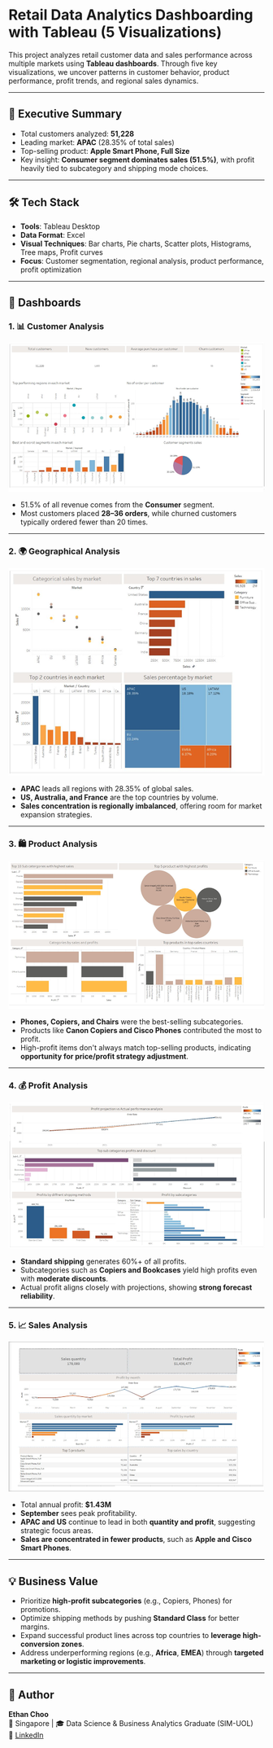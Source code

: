 # Retail Data Analytics Dashboarding with Tableau (5 Visualizations)

This project analyzes retail customer data and sales performance across multiple markets using **Tableau dashboards**. Through five key visualizations, we uncover patterns in customer behavior, product performance, profit trends, and regional sales dynamics.

---

## 🧠 Executive Summary

- Total customers analyzed: **51,228**
- Leading market: **APAC** (28.35% of total sales)
- Top-selling product: **Apple Smart Phone, Full Size**
- Key insight: **Consumer segment dominates sales (51.5%)**, with profit heavily tied to subcategory and shipping mode choices.

---

## 🛠 Tech Stack

- **Tools**: Tableau Desktop
- **Data Format**: Excel
- **Visual Techniques**: Bar charts, Pie charts, Scatter plots, Histograms, Tree maps, Profit curves
- **Focus**: Customer segmentation, regional analysis, product performance, profit optimization

---

## 📁 Dashboards

### 1. 📊 Customer Analysis
![Customer Analysis](results/Customer%20analysis.PNG)

- 51.5% of all revenue comes from the **Consumer** segment.
- Most customers placed **28–36 orders**, while churned customers typically ordered fewer than 20 times.

---

### 2. 🌍 Geographical Analysis
![Geographical Analysis](results/Geographical%20analysis.PNG)

- **APAC** leads all regions with 28.35% of global sales.
- **US, Australia, and France** are the top countries by volume.
- **Sales concentration is regionally imbalanced**, offering room for market expansion strategies.

---

### 3. 🛍 Product Analysis
![Product Analysis](results/Product%20analysis.PNG)

- **Phones, Copiers, and Chairs** were the best-selling subcategories.
- Products like **Canon Copiers and Cisco Phones** contributed the most to profit.
- High-profit items don't always match top-selling products, indicating **opportunity for price/profit strategy adjustment**.

---

### 4. 💰 Profit Analysis
![Profit Analysis](results/Profit%20analysis.PNG)

- **Standard shipping** generates 60%+ of all profits.
- Subcategories such as **Copiers and Bookcases** yield high profits even with **moderate discounts**.
- Actual profit aligns closely with projections, showing **strong forecast reliability**.

---

### 5. 📈 Sales Analysis
![Sales Analysis](results/Sales%20analysis.PNG)

- Total annual profit: **$1.43M**
- **September** sees peak profitability.
- **APAC and US** continue to lead in both **quantity and profit**, suggesting strategic focus areas.
- **Sales are concentrated in fewer products**, such as **Apple and Cisco Smart Phones**.

---

## 💡 Business Value

- Prioritize **high-profit subcategories** (e.g., Copiers, Phones) for promotions.
- Optimize shipping methods by pushing **Standard Class** for better margins.
- Expand successful product lines across top countries to **leverage high-conversion zones**.
- Address underperforming regions (e.g., **Africa**, **EMEA**) through **targeted marketing or logistic improvements**.

---

## 🔗 Author

**Ethan Choo**  
📍 Singapore | 🎓 Data Science & Business Analytics Graduate (SIM-UOL)  
🔗 [LinkedIn](https://www.linkedin.com/in/ethan-choo-6a4365299/)  
